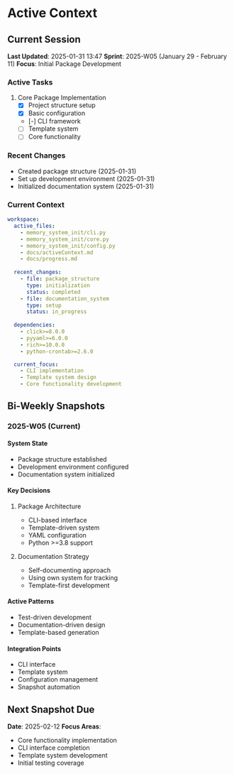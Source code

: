 # Active Context

## Current Session
**Last Updated**: 2025-01-31 13:47
**Sprint**: 2025-W05 (January 29 - February 11)
**Focus**: Initial Package Development

### Active Tasks
1. Core Package Implementation
   - [x] Project structure setup
   - [x] Basic configuration
   - [-] CLI framework
   - [ ] Template system
   - [ ] Core functionality

### Recent Changes
- Created package structure (2025-01-31)
- Set up development environment (2025-01-31)
- Initialized documentation system (2025-01-31)

### Current Context
```yaml
workspace:
  active_files:
    - memory_system_init/cli.py
    - memory_system_init/core.py
    - memory_system_init/config.py
    - docs/activeContext.md
    - docs/progress.md
  
  recent_changes:
    - file: package_structure
      type: initialization
      status: completed
    - file: documentation_system
      type: setup
      status: in_progress
    
  dependencies:
    - click>=8.0.0
    - pyyaml>=6.0.0
    - rich>=10.0.0
    - python-crontab>=2.6.0

  current_focus:
    - CLI implementation
    - Template system design
    - Core functionality development
```

## Bi-Weekly Snapshots

### 2025-W05 (Current)
#### System State
- Package structure established
- Development environment configured
- Documentation system initialized

#### Key Decisions
1. Package Architecture
   - CLI-based interface
   - Template-driven system
   - YAML configuration
   - Python >=3.8 support

2. Documentation Strategy
   - Self-documenting approach
   - Using own system for tracking
   - Template-first development

#### Active Patterns
- Test-driven development
- Documentation-driven design
- Template-based generation

#### Integration Points
- CLI interface
- Template system
- Configuration management
- Snapshot automation

## Next Snapshot Due
**Date**: 2025-02-12
**Focus Areas**:
- Core functionality implementation
- CLI interface completion
- Template system development
- Initial testing coverage
